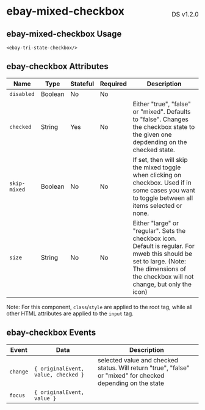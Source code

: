 <h1 style="display: flex; justify-content: space-between; align-items: center;">
    <span>
        ebay-mixed-checkbox
    </span>
    <span style="font-weight: normal; font-size: medium; margin-bottom: -15px;">
        DS v1.2.0
    </span>
</h1>

## ebay-mixed-checkbox Usage

```marko
<ebay-tri-state-checkbox/>
```

## ebay-checkbox Attributes

Name | Type | Stateful | Required | Description
--- | --- | --- | --- | ---
`disabled` | Boolean | No | No |
`checked` | String | Yes | No | Either "true", "false" or "mixed". Defaults to "false". Changes the checkbox state to the given one depdending on the checked state.
`skip-mixed` | Boolean | No | No | If set, then will skip the mixed toggle when clicking on checkbox. Used if in some cases you want to toggle between all items selected or none.
`size` | String | No | No | Either "large" or "regular". Sets the checkbox icon. Default is regular. For mweb this should be set to large. (Note: The dimensions of the checkbox will not change, but only the icon)

Note: For this component, `class`/`style` are applied to the root tag, while all other HTML attributes are applied to the `input` tag.

## ebay-checkbox Events

Event | Data | Description
--- | --- | --
`change` | `{ originalEvent, value, checked }` | selected value and checked status. Will return "true", "false" or "mixed" for checked depending on the state
`focus` | `{ originalEvent, value }` |
